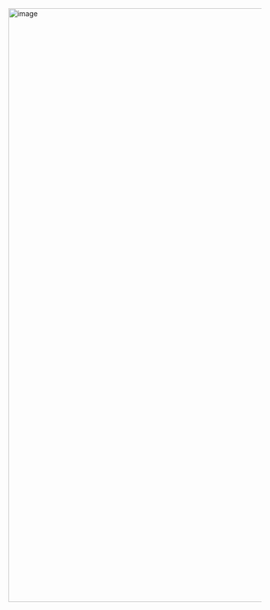 <img width="1182" alt="image" src="https://user-images.githubusercontent.com/122020808/210786521-3278325d-417b-4ce0-8ab7-1a2b75bf4ffc.png">
